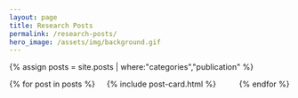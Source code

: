 ```yaml
---
layout: page
title: Research Posts
permalink: /research-posts/
hero_image: /assets/img/background.gif
---
```

{% assign posts = site.posts | where:"categories","publication" %}
<div class="columns is-multiline">
    {% for post in posts %}
    <div class="column is-3-desktop is-6-tablet">
        {% include post-card.html %}
    </div>
    {% endfor %}
</div>